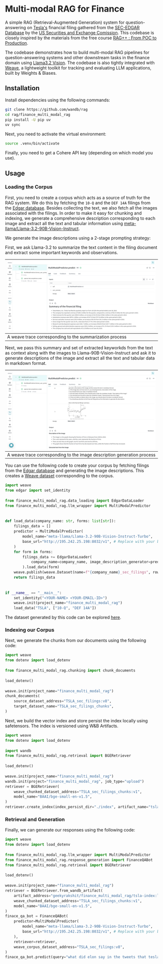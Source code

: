 # Multi-modal RAG for Finance

A simple RAG (Retrieval-Augmented Generation) system for question-answering on [Tesla's](https://www.tesla.com/) financial filing gathered from the [SEC-EDGAR Database](https://www.sec.gov/edgar) by the [US Securities and Exchange Comission](https://www.sec.gov/). This codebase is closely inspired by the materials from the free course [RAG++ : From POC to Production](https://www.wandb.courses/courses/rag-in-production).

The codebase demonstrates how to build multi-modal RAG pipelines for question-answering systems and other downstream tasks in the finance domain using [Llama3.2 Vision](https://huggingface.co/meta-llama/Llama-3.2-90B-Vision). The codebase is also tightly integrated with [Weave](https://weave-docs.wandb.ai/), a lightweight toolkit for tracking and evaluating LLM applications, built by Weights & Biases.

## Installation

Install dependencies using the following commands:

```bash
git clone https://github.com/wandb/rag
cd rag/finance_multi_modal_rag
pip install -U pip uv
uv sync
```

Next, you need to activate the virtual environment:

```bash
source .venv/bin/activate
```

Finally, you need to get a Cohere API key (depending on which model you use).

## Usage

### Loading the Corpus

First, you need to create a corpus which acts as a source of truth for the RAG system. We do this by fetching the `10-Q` and the `DEF 14A` filings from the [Edgar database](https://www.sec.gov/edgar). Besides collecting the text, we also fetch all the images associated with the filings. In order to make it easy for chunking and indexing, we generate a comprehensive description corresponding to each image and extract all the text and tabular information using [meta-llama/Llama-3.2-90B-Vision-Instruct](https://huggingface.co/meta-llama/Llama-3.2-90B-Vision-Instruct).

We generate the image descriptions using a 2-stage prompting strategy:

First, we ask Llama-3.2 to summarize the text content in the filing document and extract some important keywords and observations.

|![](./assets/trace_1.png)|
|---|
|A weave trace corresponding to the summarization process|

Next, we pass this summary and set of extracted keyworkds from the text as context along with the images to Llama-90B-Vision-Instruct and ask it to generate descriptions of the image and extract all the text and tabular data in markdown format.

|![](./assets/trace_3.png)|
|---|
|A weave trace corresponding to the image description generation process|

You can use the following code to create your corpus by fetching filings from the [Edgar database](https://www.sec.gov/edgar) and generating the image descriptions. This creates a [Weave dataset](https://weave-docs.wandb.ai/guides/core-types/datasets) corresponding to the corpus.

```python
import weave
from edgar import set_identity

from finance_multi_modal_rag.data_loading import EdgarDataLoader
from finance_multi_modal_rag.llm_wrapper import MultiModalPredictor


def load_data(company_name: str, forms: list[str]):
    filings_data = []
    predictor = MultiModalPredictor(
        model_name="meta-llama/Llama-3.2-90B-Vision-Instruct-Turbo",
        base_url="http://195.242.25.198:8032/v1", # Replace with your base URL
    )
    for form in forms:
        filings_data += EdgarDataLoader(
            company_name=company_name, image_description_generator=predictor
        ).load_data(form)
    weave.publish(weave.Dataset(name=f"{company_name}_sec_filings", rows=filings_data))
    return filings_data


if __name__ == "__main__":
    set_identity("<YOUR-NAME> <YOUR-EMAIL-ID>")
    weave.init(project_name="finance_multi_modal_rag")
    load_data("TSLA", ["10-Q", "DEF 14A"])
```

The dataset generated by this code can be explored [here](https://wandb.ai/geekyrakshit/finance_multi_modal_rag/weave/objects/TSLA_sec_filings/versions/KstNUWdhbkXklGkiMoQZN37rxpMHUQhMb1dE2Ys6AIw).

### Indexing our Corpus

Next, we generate the chunks from our documents using the following code:

```python
import weave
from dotenv import load_dotenv

from finance_multi_modal_rag.chunking import chunk_documents

load_dotenv()

weave.init(project_name="finance_multi_modal_rag")
chunk_documents(
    source_dataset_address="TSLA_sec_filings:v8",
    target_dataset_name="TSLA_sec_filings_chunks",
)
```

Next, we build the vector index and store persist the index locally using safetensors. The index is versioned using W&B Artifacts.

```python
import weave
from dotenv import load_dotenv

import wandb
from finance_multi_modal_rag.retrieval import BGERetriever

load_dotenv()

weave.init(project_name="finance_multi_modal_rag")
wandb.init(project="finance_multi_modal_rag", job_type="upload")
retriever = BGERetriever(
    weave_chunked_dataset_address="TSLA_sec_filings_chunks:v1",
    model_name="BAAI/bge-small-en-v1.5",
)
retriever.create_index(index_persist_dir="./index", artifact_name="tsla-index")
```

### Retrieval and Generation

Finally, we can generate our responses using the following code:

```python
import weave
from dotenv import load_dotenv

from finance_multi_modal_rag.llm_wrapper import MultiModalPredictor
from finance_multi_modal_rag.response_generation import FinanceQABot
from finance_multi_modal_rag.retrieval import BGERetriever

load_dotenv()

weave.init(project_name="finance_multi_modal_rag")
retriever = BGERetriever.from_wandb_artifact(
    artifact_address="geekyrakshit/finance_multi_modal_rag/tsla-index:latest",
    weave_chunked_dataset_address="TSLA_sec_filings_chunks:v1",
    model_name="BAAI/bge-small-en-v1.5",
)
finace_qa_bot = FinanceQABot(
    predictor=MultiModalPredictor(
        model_name="meta-llama/Llama-3.2-90B-Vision-Instruct-Turbo",
        base_url="http://195.242.25.198:8032/v1", # Replace with your base URL
    ),
    retriever=retriever,
    weave_corpus_dataset_address="TSLA_sec_filings:v8",
)
finace_qa_bot.predict(query="what did elon say in the tweets that tesla reported?")
```
